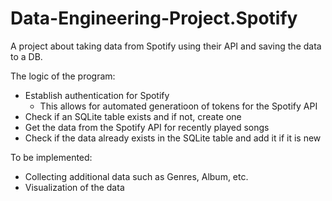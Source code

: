 # Data-Engineering-Project.Spotify
A project about taking data from Spotify using their API and saving the data to a DB.

The logic of the program:
- Establish authentication for Spotify
    - This allows for automated generatioon of tokens for the Spotify API
- Check if an SQLite table exists and if not, create one
- Get the data from the Spotify API for recently played songs
- Check if the data already exists in the SQLite table and add it if it is new


To be implemented:
- Collecting additional data such as Genres, Album, etc.
- Visualization of the data

